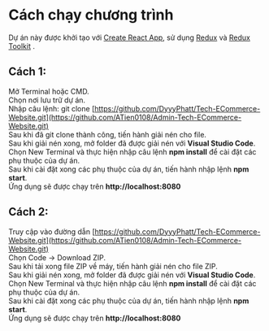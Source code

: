 # Cách chạy chương trình

Dự án này được khởi tạo với [Create React App](https://github.com/facebook/create-react-app), sử dụng [Redux](https://redux.js.org/) và [Redux Toolkit](https://redux-toolkit.js.org/) .

## Cách 1:

Mở Terminal hoặc CMD.\
Chọn nơi lưu trữ dự án.\
Nhập câu lệnh: git clone [https://github.com/DyyyPhatt/Tech-ECommerce-Website.git](https://github.com/ATien0108/Admin-Tech-ECommerce-Website.git) \
Sau khi đã git clone thành công, tiến hành giải nén cho file.\
Sau khi giải nén xong, mở folder đã được giải nén với **Visual Studio Code**.\
Chọn New Terminal và thực hiện nhập câu lệnh **npm install** để cài đặt các phụ thuộc của dự án.\
Sau khi cài đặt xong các phụ thuộc của dự án, tiến hành nhập lệnh **npm start**.\
Ứng dụng sẽ được chạy trên **http://localhost:8080**

## Cách 2:

Truy cập vào đường dẫn [https://github.com/DyyyPhatt/Tech-ECommerce-Website.git](https://github.com/ATien0108/Admin-Tech-ECommerce-Website.git) \
Chọn Code -> Download ZIP.\
Sau khi tải xong file ZIP về máy, tiến hành giải nén cho file ZIP.\
Sau khi giải nén xong, mở folder đã được giải nén với **Visual Studio Code**.\
Chọn New Terminal và thực hiện nhập câu lệnh **npm install** để cài đặt các phụ thuộc của dự án.\
Sau khi cài đặt xong các phụ thuộc của dự án, tiến hành nhập lệnh **npm start**.\
Ứng dụng sẽ được chạy trên **http://localhost:8080**

